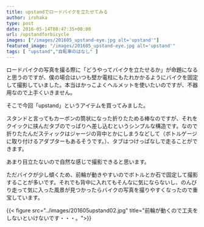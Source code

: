 ```yaml
---
title: upstandでロードバイクを立たせてみる
author: irohaka
type: post
date: 2016-05-14T08:47:35+00:00
url: /upstandforbicycle
images: ["/images/201605_upstand-eye.jpg alt='upstand'"]
featured_image: "/images/201605_upstand-eye.jpg alt='upstand'"
tags: [ "upstand","自転車のはなし" ]
---
```


ロードバイクの写真を撮る際に「どうやってバイクを立たせるか」が命題になると思うのですが、僕の場合はいつも壁か電柱にもたれかかるようにバイクを固定して撮影していました。本当はかっこよくヘルメットを使いたいのですが、不器用なので上手くいきません。
  
そこで今回「upstand」というアイテムを買ってみました。
  
スタンドと言ってもカーボンの筒状になった折りたためる棒なのですが、それをクイックに挟んだタブのでっぱりへ差し込むというシンプルな構造です。なので折りたたんだスティックはジャージの背中とかにしまうなどして（ボトルゲージに取り付けるアダプターもあるそうです。）、タブはつけっぱなしで走ることができます。
  
あまり目立たないので自然な感じで撮影できると思います。
  
ただバイクが少し傾くため、前輪が動きやすいのでボトルとか石で固定して撮影することが多いです。それでも背中に入れてもそんなに気にならないし、のんびり走って気に入った風景が見つかったらバイクの写真を撮りやすくなったので重宝しています。

{{< figure src="../images/201605upstand02.jpg" title="前輪が動くので工夫をしないといけないです・・・。">}}

